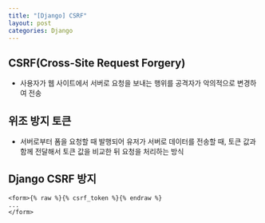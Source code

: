 ```yaml
---
title: "[Django] CSRF"
layout: post
categories: Django
---
```


## CSRF(Cross-Site Request Forgery)
- 사용자가 웹 사이트에서 서버로 요청을 보내는 행위를 공격자가 악의적으로 변경하여 전송


## 위조 방지 토큰
- 서버로부터 폼을 요청할 때 발행되어 유저가 서버로 데이터를 전송할 때, 토큰 값과 함께 전달해서 토큰 값을 비교한 뒤 요청을 처리하는 방식 


## Django CSRF 방지
```django
<form>{% raw %}{% csrf_token %}{% endraw %}
...
</form>
```
